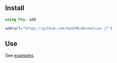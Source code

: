 ## Install

```julia
using Pkg: add

add(url="https://github.com/KwatME/Normalize.jl")
```

## Use

See [examples](notebook/example.ipynb).
